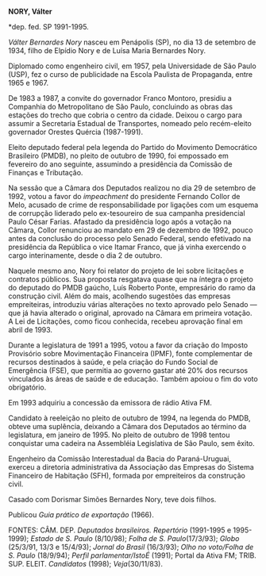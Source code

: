 **NORY, Válter**

\*dep. fed. SP 1991-1995.

*Válter Bernardes Nory* nasceu em Penápolis (SP), no dia 13 de setembro
de 1934, filho de Elpídio Nory e de Luísa Maria Bernardes Nory.

Diplomado como engenheiro civil, em 1957, pela Universidade de São Paulo
(USP), fez o curso de publicidade na Escola Paulista de Propaganda,
entre 1965 e 1967.

De 1983 a 1987, a convite do governador Franco Montoro, presidiu a
Companhia do Metropolitano de São Paulo, concluindo as obras das
estações do trecho que cobria o centro da cidade. Deixou o cargo para
assumir a Secretaria Estadual de Transportes, nomeado pelo recém-eleito
governador Orestes Quércia (1987-1991).

Eleito deputado federal pela legenda do Partido do Movimento Democrático
Brasileiro (PMDB), no pleito de outubro de 1990, foi empossado em
fevereiro do ano seguinte, assumindo a presidência da Comissão de
Finanças e Tributação.

Na sessão que a Câmara dos Deputados realizou no dia 29 de setembro de
1992, votou a favor do *impeachment* do presidente Fernando Collor de
Melo, acusado de crime de responsabilidade por ligações com um esquema
de corrupção liderado pelo ex-tesoureiro de sua campanha presidencial
Paulo César Farias. Afastado da presidência logo após a votação na
Câmara, Collor renunciou ao mandato em 29 de dezembro de 1992, pouco
antes da conclusão do processo pelo Senado Federal, sendo efetivado na
presidência da República o vice Itamar Franco, que já vinha exercendo o
cargo interinamente, desde o dia 2 de outubro.

Naquele mesmo ano, Nory foi relator do projeto de lei sobre licitações e
contratos públicos. Sua proposta resgatava quase que na íntegra o
projeto do deputado do PMDB gaúcho, Luís Roberto Ponte, empresário do
ramo da construção civil. Além do mais, acolhendo sugestões das empresas
empreiteiras, introduziu várias alterações no texto aprovado pelo Senado
— que já havia alterado o original, aprovado na Câmara em primeira
votação. A Lei de Licitações, como ficou conhecida, recebeu aprovação
final em abril de 1993.

Durante a legislatura de 1991 a 1995, votou a favor da criação do
Imposto Provisório sobre Movimentação Financeira (IPMF), fonte
complementar de recursos destinados à saúde, e pela criação do Fundo
Social de Emergência (FSE), que permitia ao governo gastar até 20% dos
recursos vinculados às áreas de saúde e de educação. Também apoiou o fim
do voto obrigatório.

Em 1993 adquiriu a concessão da emissora de rádio Ativa FM.

Candidato à reeleição no pleito de outubro de 1994, na legenda do PMDB,
obteve uma suplência, deixando a Câmara dos Deputados ao término da
legislatura, em janeiro de 1995. No pleito de outubro de 1998 tentou
conquistar uma cadeira na Assembléia Legislativa de São Paulo, sem
êxito.

Engenheiro da Comissão Interestadual da Bacia do Paraná-Uruguai, exerceu
a diretoria administrativa da Associação das Empresas do Sistema
Financeiro de Habitação (SFH), formada por empreiteiros da construção
civil.

Casado com Dorismar Simões Bernardes Nory, teve dois filhos.

Publicou *Guia prático de exportação* (1966).

FONTES: CÂM. DEP. *Deputados brasileiros. Repertório* (1991-1995 e
1995-1999); *Estado de S. Paulo* (8/10/98); *Folha de S.
Paulo*(17/3/93); *Globo* (25/3/91, 13/3 e 15/4/93); *Jornal do Brasil*
(16/3/93); *Olho no voto/Folha de S. Paulo* (18/9/94); *Perfil
parlamentar/IstoÉ* (1991); Portal da Ativa FM; TRIB. SUP. ELEIT.
*Candidatos* (1998); *Veja*(30/11/83).

 
